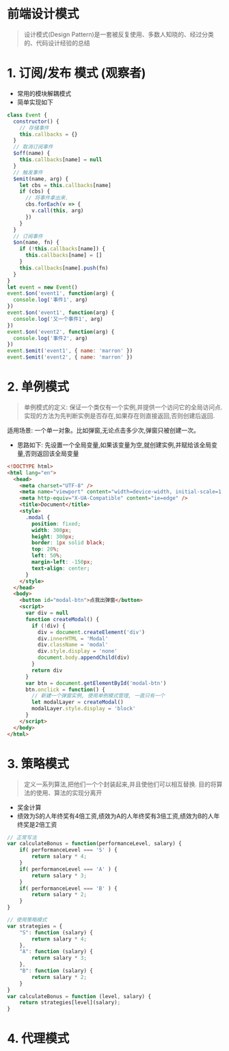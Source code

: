 # 前端设计模式

> 设计模式(Design Pattern)是一套被反复使用、多数人知晓的、经过分类的、代码设计经验的总结



# 1. 订阅/发布 模式 (观察者)

- 常用的模块解耦模式
- 简单实现如下

```js
class Event {
  constructor() {
    // 存储事件
    this.callbacks = {}
  }
  // 取消订阅事件
  $off(name) {
    this.callbacks[name] = null
  }
  // 触发事件
  $emit(name, arg) {
    let cbs = this.callbacks[name]
    if (cbs) {
      // 将事件拿出来.
      cbs.forEach(v => {
        v.call(this, arg)
      })
    }
  }
  // 订阅事件
  $on(name, fn) {
    if (!this.callbacks[name]) {
      this.callbacks[name] = []
    }
    this.callbacks[name].push(fn)
  }
}
let event = new Event()
event.$on('event1', function(arg) {
  console.log('事件1', arg)
})
event.$on('event1', function(arg) {
  console.log('又一个事件1', arg)
})
event.$on('event2', function(arg) {
  console.log('事件2', arg)
})
event.$emit('event1', { name: 'marron' })
event.$emit('event2', { name: 'marron' })
```

# 2. 单例模式

> 单例模式的定义: 保证一个类仅有一个实例,并提供一个访问它的全局访问点.实现的方法为先判断实例是否存在,如果存在则直接返回,否则创建后返回.

适用场景: 一个单一对象。比如弹窗,无论点击多少次,弹窗只被创建一次。

- 思路如下: 先设置一个全局变量,如果该变量为空,就创建实例,并赋给该全局变量,否则返回该全局变量

```html
<!DOCTYPE html>
<html lang="en">
  <head>
    <meta charset="UTF-8" />
    <meta name="viewport" content="width=device-width, initial-scale=1.0" />
    <meta http-equiv="X-UA-Compatible" content="ie=edge" />
    <title>Document</title>
    <style>
      .modal {
        position: fixed;
        width: 300px;
        height: 300px;
        border: 1px solid black;
        top: 20%;
        left: 50%;
        margin-left: -150px;
        text-align: center;
      }
    </style>
  </head>
  <body>
    <button id="modal-btn">点我出弹窗</button>
    <script>
      var div = null
      function createModal() {
        if (!div) {
          div = document.createElement('div')
          div.innerHTML = 'Modal'
          div.className = 'modal'
          div.style.display = 'none'
          document.body.appendChild(div)
        }
        return div
      }
      var btn = document.getElementById('modal-btn')
      btn.onclick = function() {
        // 新建一个弹窗实例, 使用单例模式管理, 一直只有一个
        let modalLayer = createModal()
        modalLayer.style.display = 'block'
      }
    </script>
  </body>
</html>
```

# 3. 策略模式

> 定义一系列算法,把他们一个个封装起来,并且使他们可以相互替换. 目的将算法的使用、算法的实现分离开



- 奖金计算
- 绩效为S的人年终奖有4倍工资,绩效为A的人年终奖有3倍工资,绩效为B的人年终奖是2倍工资

```js
// 正常写法
var calculateBonus = function(performanceLevel, salary) {
    if( performanceLevel === 'S' ) {
        return salary * 4;
    }
    if( performanceLevel === 'A' ) {
        return salary * 3;
    }
    if( performanceLevel === 'B' ) {
        return salary * 2;
    }
}

// 使用策略模式
var strategies = {
    "S": function (salary) {
        return salary * 4;
    },
    "A": function (salary) {
        return salary * 3;
    },
    "B": function (salary) {
        return salary * 2;
    } 
}
var calculateBonus = function (level, salary) {
    return strategies[level](salary);
}
```

# 4. 代理模式





 